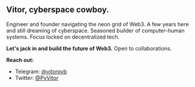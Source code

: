 ## Vitor, cyberspace cowboy.

Engineer and founder navigating the neon grid of Web3. A few years here and still dreaming of cyberspace. Seasoned builder of computer-human systems. Focus locked on decentralized tech. 

**Let's jack in and build the future of Web3.** Open to collaborations.

**Reach out:** 
* Telegram: [@vitorpyb](https://t.me/vitorpyb)
* Twitter: [@PyVitor](https://x.com/PyVitor)
